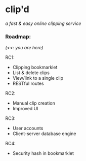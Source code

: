 # clip'd #
_a fast & easy online clipping service_

### Roadmap: ###

_(<<: you are here)_

RC1:

* Clipping bookmarklet
* List & delete clips
* View/link to a single clip
* RESTful routes

RC2:

* Manual clip creation
* Improved UI

RC3:

* User accounts
* Client-server database engine

RC4:

* Security hash in bookmarklet
